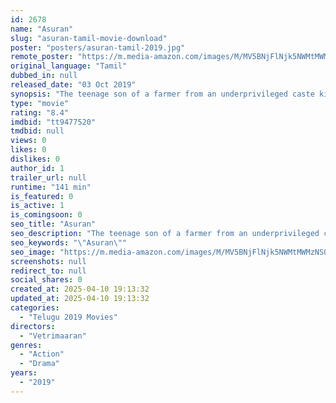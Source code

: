 ```yaml
---
id: 2678
name: "Asuran"
slug: "asuran-tamil-movie-download"
poster: "posters/asuran-tamil-2019.jpg"
remote_poster: "https://m.media-amazon.com/images/M/MV5BNjFlNjk5NWMtMWMzNS00N2E5LWE2MzItMmI3MjBiY2M0MGFiXkEyXkFqcGc@._V1_SX300.jpg"
original_language: "Tamil"
dubbed_in: null
released_date: "03 Oct 2019"
synopsis: "The teenage son of a farmer from an underprivileged caste kills a rich, upper caste landlord. How the pacifist farmer saves his hot-blooded son is the rest of the story."
type: "movie"
rating: "8.4"
imdbid: "tt9477520"
tmdbid: null
views: 0
likes: 0
dislikes: 0
author_id: 1
trailer_url: null
runtime: "141 min"
is_featured: 0
is_active: 1
is_comingsoon: 0
seo_title: "Asuran"
seo_description: "The teenage son of a farmer from an underprivileged caste kills a rich, upper caste landlord. How the pacifist farmer saves his hot-blooded son is the rest of the story."
seo_keywords: "\"Asuran\""
seo_image: "https://m.media-amazon.com/images/M/MV5BNjFlNjk5NWMtMWMzNS00N2E5LWE2MzItMmI3MjBiY2M0MGFiXkEyXkFqcGc@._V1_SX300.jpg"
screenshots: null
redirect_to: null
social_shares: 0
created_at: 2025-04-10 19:13:32
updated_at: 2025-04-10 19:13:32
categories:
  - "Telugu 2019 Movies"
directors:
  - "Vetrimaaran"
genres:
  - "Action"
  - "Drama"
years:
  - "2019"
---
```

